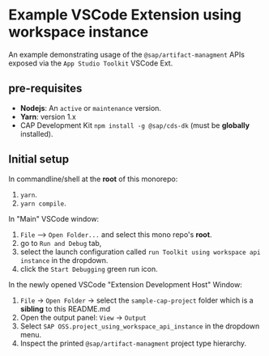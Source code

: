 # Example VSCode Extension using workspace instance

An example demonstrating usage of the `@sap/artifact-managment` APIs
exposed via the `App Studio Toolkit` VSCode Ext.

## pre-requisites

- **Nodejs**: An `active` or `maintenance` version.
- **Yarn**: version 1.x
- CAP Development Kit `npm install -g @sap/cds-dk` (must be **globally** installed).

## Initial setup

In commandline/shell at the **root** of this monorepo:

1. `yarn`.
2. `yarn compile`.

In "Main" VSCode window:

1. `File` --> `Open Folder...` and select this mono repo's **root**.
2. go to `Run and Debug` tab,
3. select the launch configuration called `run Toolkit using workspace api instance` in the dropdown.
4. click the `Start Debugging` green run icon.

In the newly opened VSCode "Extension Development Host" Window:

1. `File` -> `Open Folder` -> select the `sample-cap-project` folder which is a **sibling** to this README.md
2. Open the output panel: `View` -> `Output`
3. Select `SAP OSS.project_using_workspace_api_instance` in the dropdown menu.
4. Inspect the printed `@sap/artifact-managment` project type hierarchy.

